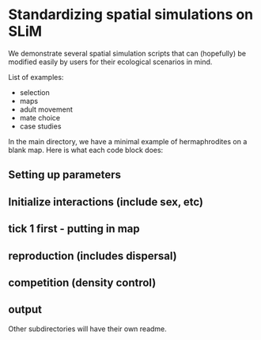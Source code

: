 # Standardizing spatial simulations on SLiM
We demonstrate several spatial simulation scripts that can (hopefully) be modified easily by users for their ecological scenarios in mind.

List of examples:
- selection
- maps
- adult movement
- mate choice
- case studies

In the main directory, we have a minimal example of hermaphrodites on a blank map.
Here is what each code block does:
## Setting up parameters

   
## Initialize interactions (include sex, etc)
## tick 1 first - putting in map
## reproduction (includes dispersal)

## competition (density control)
## output

Other subdirectories will have their own readme.
